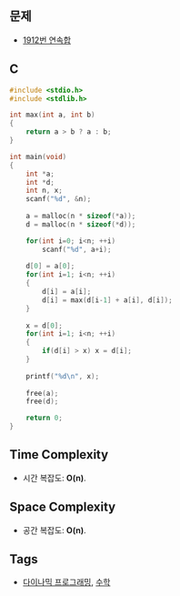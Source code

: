   ## 문제
- [1912번 연속합](https://www.acmicpc.net/problem/1912)

## C
```cpp
#include <stdio.h>
#include <stdlib.h>

int max(int a, int b)
{
	return a > b ? a : b;
}

int main(void)
{
	int *a;
	int *d;
	int n, x;
	scanf("%d", &n);
	
	a = malloc(n * sizeof(*a));
	d = malloc(n * sizeof(*d));

	for(int i=0; i<n; ++i)
		scanf("%d", a+i);
	
	d[0] = a[0];
	for(int i=1; i<n; ++i)
	{
		d[i] = a[i];
		d[i] = max(d[i-1] + a[i], d[i]);
	}
	
	x = d[0];
	for(int i=1; i<n; ++i)
	{
		if(d[i] > x) x = d[i];
	}
	
	printf("%d\n", x);
	
	free(a);
	free(d);

	return 0;
}
```

## Time Complexity
- 시간 복잡도: <b>O(n)</b>.

## Space Complexity
- 공간 복잡도: <b>O(n)</b>.

## Tags
- [다이나믹 프로그래밍](https://github.com/myoi-oj/baekjoon-oj#dp), [수학](https://github.com/myoi-oj/baekjoon-oj#math)
